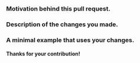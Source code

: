 ### Motivation behind this pull request.
<!--Optional: link any relevant issues.-->

### Description of the changes you made.

### A minimal example that uses your changes. 
<!--If possible, please provide a section of code that we can run to verify your changes.-->

#### Thanks for your contribution!